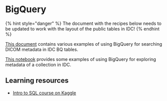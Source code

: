 # BigQuery

{% hint style="danger" %}
The document with the recipes below needs to be updated to work with the layout of the public tables in IDC!
{% endhint %}

[This document](https://docs.google.com/document/d/1qC5_qUFBQ2HmEjfYQa9WaH1Y-erMlfis00bbU8UPnRs/edit?usp=sharing) contains various examples of using BigQuery for searching DICOM metadata in IDC BQ tables.

[This notebook](https://github.com/ImagingDataCommons/IDC-Examples/blob/master/notebooks/LIDC_exploration.ipynb) provides some examples of using BigQuery for exploring metadata of a collection in IDC.

## Learning resources

* [Intro to SQL course on Kaggle](https://www.kaggle.com/learn/intro-to-sql)

